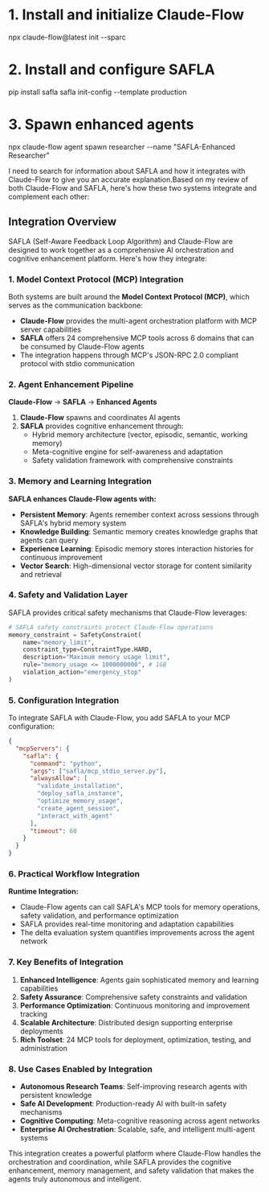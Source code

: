 # 1. Install and initialize Claude-Flow
npx claude-flow@latest init --sparc
# 2. Install and configure SAFLA
pip install safla
safla init-config --template production

# 3. Spawn enhanced agents
npx claude-flow agent spawn researcher --name "SAFLA-Enhanced Researcher"

I need to search for information about SAFLA and how it integrates with Claude-Flow to give you an accurate explanation.Based on my review of both Claude-Flow and SAFLA, here's how these two systems integrate and complement each other:

## **Integration Overview**

SAFLA (Self-Aware Feedback Loop Algorithm) and Claude-Flow are designed to work together as a comprehensive AI orchestration and cognitive enhancement platform. Here's how they integrate:

### **1. Model Context Protocol (MCP) Integration**

Both systems are built around the **Model Context Protocol (MCP)**, which serves as the communication backbone:

- **Claude-Flow** provides the multi-agent orchestration platform with MCP server capabilities
- **SAFLA** offers 24 comprehensive MCP tools across 6 domains that can be consumed by Claude-Flow agents
- The integration happens through MCP's JSON-RPC 2.0 compliant protocol with stdio communication

### **2. Agent Enhancement Pipeline**

**Claude-Flow** → **SAFLA** → **Enhanced Agents**

1. **Claude-Flow** spawns and coordinates AI agents
2. **SAFLA** provides cognitive enhancement through:
   - Hybrid memory architecture (vector, episodic, semantic, working memory)
   - Meta-cognitive engine for self-awareness and adaptation
   - Safety validation framework with comprehensive constraints

### **3. Memory and Learning Integration**

**SAFLA enhances Claude-Flow agents with:**

- **Persistent Memory**: Agents remember context across sessions through SAFLA's hybrid memory system
- **Knowledge Building**: Semantic memory creates knowledge graphs that agents can query
- **Experience Learning**: Episodic memory stores interaction histories for continuous improvement
- **Vector Search**: High-dimensional vector storage for content similarity and retrieval

### **4. Safety and Validation Layer**

SAFLA provides critical safety mechanisms that Claude-Flow leverages:

```python
# SAFLA safety constraints protect Claude-Flow operations
memory_constraint = SafetyConstraint(
    name="memory_limit",
    constraint_type=ConstraintType.HARD,
    description="Maximum memory usage limit",
    rule="memory_usage <= 1000000000", # 1GB
    violation_action="emergency_stop"
)
```

### **5. Configuration Integration**

To integrate SAFLA with Claude-Flow, you add SAFLA to your MCP configuration:

```json
{
  "mcpServers": {
    "safla": {
      "command": "python",
      "args": ["safla/mcp_stdio_server.py"],
      "alwaysAllow": [
        "validate_installation",
        "deploy_safla_instance",
        "optimize_memory_usage",
        "create_agent_session",
        "interact_with_agent"
      ],
      "timeout": 60
    }
  }
}
```

### **6. Practical Workflow Integration**

**Runtime Integration:**
- Claude-Flow agents can call SAFLA's MCP tools for memory operations, safety validation, and performance optimization
- SAFLA provides real-time monitoring and adaptation capabilities
- The delta evaluation system quantifies improvements across the agent network

### **7. Key Benefits of Integration**

1. **Enhanced Intelligence**: Agents gain sophisticated memory and learning capabilities
2. **Safety Assurance**: Comprehensive safety constraints and validation
3. **Performance Optimization**: Continuous monitoring and improvement tracking
4. **Scalable Architecture**: Distributed design supporting enterprise deployments
5. **Rich Toolset**: 24 MCP tools for deployment, optimization, testing, and administration

### **8. Use Cases Enabled by Integration**

- **Autonomous Research Teams**: Self-improving research agents with persistent knowledge
- **Safe AI Development**: Production-ready AI with built-in safety mechanisms
- **Cognitive Computing**: Meta-cognitive reasoning across agent networks
- **Enterprise AI Orchestration**: Scalable, safe, and intelligent multi-agent systems

This integration creates a powerful platform where Claude-Flow handles the orchestration and coordination, while SAFLA provides the cognitive enhancement, memory management, and safety validation that makes the agents truly autonomous and intelligent.